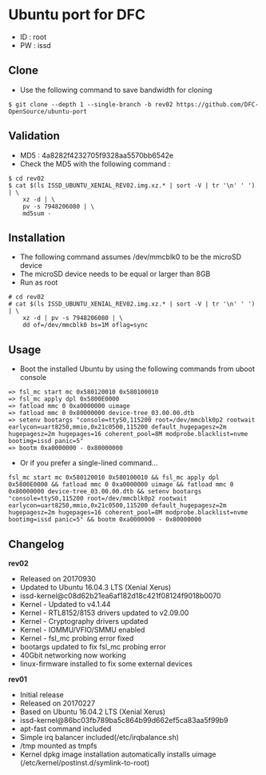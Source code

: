 Ubuntu port for DFC
===================

-	ID : root  
-	PW : issd

Clone
-----

-	Use the following command to save bandwidth for cloning

```
$ git clone --depth 1 --single-branch -b rev02 https://github.com/DFC-OpenSource/ubuntu-port
```

Validation
----------

-	MD5 : 4a8282f4232705f9328aa5570bb6542e
-	Check the MD5 with the following command :

```
$ cd rev02
$ cat $(ls ISSD_UBUNTU_XENIAL_REV02.img.xz.* | sort -V | tr '\n' ' ') | \
	xz -d | \
	pv -s 7948206080 | \
	md5sum -
```

Installation
------------

-	The following command assumes /dev/mmcblk0 to be the microSD device
-	The microSD device needs to be equal or larger than 8GB
-	Run as root

```
# cd rev02
# cat $(ls ISSD_UBUNTU_XENIAL_REV02.img.xz.* | sort -V | tr '\n' ' ') | \
	xz -d | pv -s 7948206080 | \
	dd of=/dev/mmcblk0 bs=1M oflag=sync
```

Usage
-----

-	Boot the installed Ubuntu by using the following commands from uboot console

```
=> fsl_mc start mc 0x580120010 0x580100010
=> fsl_mc apply dpl 0x5800E0000
=> fatload mmc 0 0xa0000000 uimage
=> fatload mmc 0 0x80000000 device-tree_03.00.00.dtb
=> setenv bootargs "console=ttyS0,115200 root=/dev/mmcblk0p2 rootwait earlycon=uart8250,mmio,0x21c0500,115200 default_hugepagesz=2m hugepagesz=2m hugepages=16 coherent_pool=8M modprobe.blacklist=nvme bootimg=issd panic=5"
=> bootm 0xa0000000 - 0x80000000
```

-	Or if you prefer a single-lined command...

```
fsl_mc start mc 0x580120010 0x580100010 && fsl_mc apply dpl 0x5800E0000 && fatload mmc 0 0xa0000000 uimage && fatload mmc 0 0x80000000 device-tree_03.00.00.dtb && setenv bootargs "console=ttyS0,115200 root=/dev/mmcblk0p2 rootwait earlycon=uart8250,mmio,0x21c0500,115200 default_hugepagesz=2m hugepagesz=2m hugepages=16 coherent_pool=8M modprobe.blacklist=nvme bootimg=issd panic=5" && bootm 0xa0000000 - 0x80000000
```

Changelog
---------

**rev02**

-	Released on 20170930
-	Updated to Ubuntu 16.04.3 LTS (Xenial Xerus)
-	issd-kernel@c08d62b21ea6af182d18c421f08124f9018b0070
-	Kernel - Updated to v4.1.44
-	Kernel - RTL8152/8153 drivers updated to v2.09.00
-	Kernel - Cryptography drivers updated
-	Kernel - IOMMU/VFIO/SMMU enabled
-	Kernel - fsl_mc probing error fixed
-	bootargs updated to fix fsl_mc probing error
-	40Gbit networking now working
-	linux-firmware installed to fix some external devices

**rev01**

-	Initial release
-	Released on 20170227
-	Based on Ubuntu 16.04.2 LTS (Xenial Xerus)
-	issd-kernel@86bc03fb789ba5c864b99d662ef5ca83aa5f99b9
-	apt-fast command included
-	Simple irq balancer included(/etc/irqbalance.sh)
-	/tmp mounted as tmpfs
-	Kernel dpkg image installation automatically installs uimage (/etc/kernel/postinst.d/symlink-to-root)
